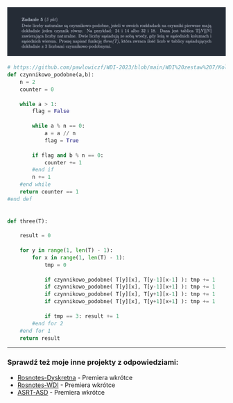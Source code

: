 <picture>
  <source srcset="../../../srt/zbior_zadan/2021_5.png" media="(prefers-color-scheme: light)">
  <source srcset="../../../srt/zbior_zadan/black_2021_5.png" media="(prefers-color-scheme: dark)">
  <img src="../../../srt/zbior_zadan/black_2021_5.png" alt="zadanie 2021_5">
</picture>

```python
# https://github.com/pawlowiczf/WDI-2023/blob/main/WDI%20zestaw%207/Kolokwia/3_2022.py
def czynnikowo_podobne(a,b):
    n = 2
    counter = 0

    while a > 1:
        flag = False

        while a % n == 0:
            a = a // n
            flag = True 

        if flag and b % n == 0:
            counter += 1 
        #end if
        n += 1 
    #end while
    return counter == 1
#end def 


def three(T):

    result = 0

    for y in range(1, len(T) - 1):
        for x in range(1, len(T) - 1):
            tmp = 0

            if czynnikowo_podobne( T[y][x], T[y-1][x-1] ): tmp += 1
            if czynnikowo_podobne( T[y][x], T[y-1][x+1] ): tmp += 1
            if czynnikowo_podobne( T[y][x], T[y+1][x-1] ): tmp += 1
            if czynnikowo_podobne( T[y][x], T[y+1][x+1] ): tmp += 1

            if tmp == 3: result += 1
        #end for 2
    #end for 1
    return result 
```


---
### Sprawdź też moje inne projekty z odpowiedziami:
- [Rosnotes-Dyskretna](https://github.com/kamilGie/Rosnotes-Dyskretna) - Premiera wkrótce
- [Rosnotes-WDI](https://github.com/kamilGie/Rosnotes-WDI) - Premiera wkrótce
- [ASRT-ASD](https://github.com/kamilGie/Rosnotes-Dyskretna) - Premiera wkrótce
